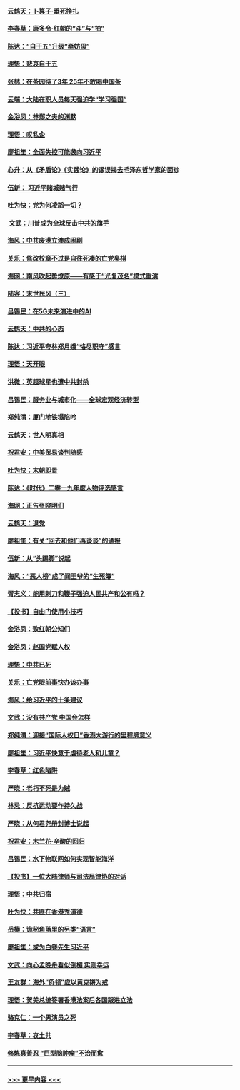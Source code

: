 #### [云鹤天：卜算子‧垂死挣扎](../pages/nsc993/n11739956.md?t=12241122) 
#### [李春草：唐多令‧红朝的“斗”与“拍”](../pages/nsc993/n11739830.md?t=12241122) 
#### [陈达：“自干五”升级“牵妨母”](../pages/nsc993/n11739724.md?t=12241122) 
#### [理悟：悲哀自干五](../pages/nsc993/n11739547.md?t=12241122) 
#### [张林：在茶园待了3年 25年不敢喝中国茶](../pages/nsc993/n11739240.md?t=12241122) 
#### [云端：大陆在职人员每天强迫学“学习强国”](../pages/nsc993/n11738735.md?t=12241122) 
#### [金浴凤：林郑之夫的渊默](../pages/nsc993/n11737735.md?t=12241122) 
#### [理悟：叹私企](../pages/nsc993/n11737715.md?t=12241122) 
#### [廖祖笙：全面失控可能袭向习近平](../pages/nsc993/n11737704.md?t=12241122) 
#### [心升：从《矛盾论》《实践论》的谬误揭去毛泽东哲学家的面纱](../pages/nsc993/n11736962.md?t=12241122) 
#### [伍新： 习近平赌城赌气行](../pages/nsc993/n11736929.md?t=12241122) 
#### [吐为快：党为何凌蹈一切？](../pages/nsc993/n11736915.md?t=12241122) 
#### [ 文武：川普成为全球反击中共的旗手](../pages/nsc993/n11736882.md?t=12241122) 
#### [海风：中共废港立澳成闹剧](../pages/nsc993/n11735857.md?t=12241122) 
#### [关乐：修改校章不过是自往死凑的亡党臭棋](../pages/nsc993/n11735097.md?t=12241122) 
#### [海网：南风吹起势燎原——有感于“光复茂名”模式重演](../pages/nsc993/n11732308.md?t=12241122) 
#### [陆客：末世民风（三）](../pages/nsc993/n11732211.md?t=12241122) 
#### [吕锡民：在5G未来演进中的AI](../pages/nsc993/n11730010.md?t=12241122) 
#### [云鹤天：中共的心态](../pages/nsc993/n11729906.md?t=12241122) 
#### [陈达：习近平夸林郑月娥“恪尽职守”感言](../pages/nsc993/n11729881.md?t=12241122) 
#### [理悟：天开眼](../pages/nsc993/n11729699.md?t=12241122) 
#### [洪微：英超球星也遭中共封杀](../pages/nsc993/n11727243.md?t=12241122) 
#### [吕锡民：服务业与城市化——全球宏观经济转型](../pages/nsc993/n11725845.md?t=12241122) 
#### [郑纯清：厦门地铁塌陷吟](../pages/nsc993/n11725813.md?t=12241122) 
#### [云鹤天：世人明真相](../pages/nsc993/n11725621.md?t=12241122) 
#### [祝君安：中美贸易谈判随感](../pages/nsc993/n11725609.md?t=12241122) 
#### [吐为快：末朝即景](../pages/nsc993/n11723365.md?t=12241122) 
#### [陈达：《时代》二零一九年度人物评选感言](../pages/nsc993/n11723337.md?t=12241122) 
#### [海网：正告张晓明们](../pages/nsc993/n11723228.md?t=12241122) 
#### [云鹤天：退党](../pages/nsc993/n11723056.md?t=12241122) 
#### [廖祖笙：有关“回去和他们再谈谈”的通报](../pages/nsc993/n11722442.md?t=12241122) 
#### [伍新：从“头踢脚”说起](../pages/nsc993/n11722429.md?t=12241122) 
#### [海风：“恶人榜”成了阎王爷的“生死簿”](../pages/nsc993/n11722272.md?t=12241122) 
#### [胥志义：能用剌刀和鞭子强迫人民共产和公有吗？](../pages/nsc993/n11720569.md?t=12241122) 
#### [【投书】自由门使用小技巧](../pages/nsc993/n11720180.md?t=12241122) 
#### [金浴凤：致红朝公知们](../pages/nsc993/n11720563.md?t=12241122) 
#### [金浴凤：赵国党赋人权](../pages/nsc993/n11720533.md?t=12241122) 
#### [理悟：中共已死](../pages/nsc993/n11720233.md?t=12241122) 
#### [关乐：亡党眼前事快办该办事](../pages/nsc993/n11719160.md?t=12241122) 
#### [海风：给习近平的十条建议](../pages/nsc993/n11717616.md?t=12241122) 
#### [文武：没有共产党 中国会怎样](../pages/nsc993/n11717584.md?t=12241122) 
#### [郑纯清：迎接“国际人权日”香港大游行的里程牌意义](../pages/nsc993/n11717417.md?t=12241122) 
#### [廖祖笙：习近平快意于虐待老人和儿童？](../pages/nsc993/n11715313.md?t=12241122) 
#### [李春草：红色陷阱](../pages/nsc993/n11715029.md?t=12241122) 
#### [严晓：老朽不死是为贼](../pages/nsc993/n11712910.md?t=12241122) 
#### [林忌：反抗运动要作持久战](../pages/nsc993/n11712623.md?t=12241122) 
#### [严晓：从何君尧册封博士说起](../pages/nsc993/n11712465.md?t=12241122) 
#### [祝君安：木兰花·辛酸的回归](../pages/nsc993/n11712381.md?t=12241122) 
#### [吕锡民：水下物联网如何实现智能海洋](../pages/nsc993/n11711158.md?t=12241122) 
#### [【投书】一位大陆律师与司法局律协的对话](../pages/nsc993/n11709675.md?t=12241122) 
#### [理悟：中共归宿](../pages/nsc993/n11710059.md?t=12241122) 
#### [吐为快：共匪在香港秀道德](../pages/nsc993/n11709979.md?t=12241122) 
#### [岳横：诡秘角落里的另类“语言”](../pages/nsc993/n11709792.md?t=12241122) 
#### [廖祖笙：或为白卷先生习近平](../pages/nsc993/n11708330.md?t=12241122) 
#### [文武：向心孟晚舟看似倒楣 实则幸运](../pages/nsc993/n11708236.md?t=12241122) 
#### [王友群：海外“侨领”应以黄克锵为戒](../pages/nsc993/n11706176.md?t=12241122) 
#### [理悟：贺美总统签署香港法案后各国跟进立法](../pages/nsc993/n11706853.md?t=12241122) 
#### [骆克仁：一个男演员之死](../pages/nsc993/n11706677.md?t=12241122) 
#### [李春草：哀土共](../pages/nsc993/n11706255.md?t=12241122) 
#### [修炼真善忍 “巨型脑肿瘤”不治而愈](../pages/nsc993/n11705340.md?t=12241122) 

----
#### [ >>> 更早内容 <<< ](../indexes/nsc993-earlier.md)
